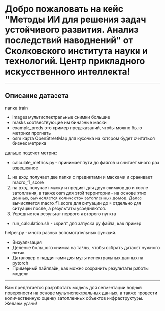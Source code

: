 # Добро пожаловать на кейс "Методы ИИ для решения задач устойчивого развития. Анализ последствий наводнений" от Сколковского института науки и технологий. Центр прикладного искусственного интеллекта!
***
## Описание датасета

папка train:
- images мультиспектральные снимки большие
- masks соотвествующие им бинарные маски
- example_preds это пример предсказаний, чтобы можно было метрики прогнать
- osm карта OpenStreetMap для кусочка на котором будет считаться бизнес метрика

дальше подсчет метрик:
- calculate_metrics.py - принимает пути до файлов и считает много раз взвешенное
1. на вход получает две папки с предиктами и масками и сранивает macro_f1_score
2. на вход получает маску и предикт для двух снимков до и после затопления, а также osm для этой территории - на основе этих данных, вычисляется количество затопленных домов. Далее вычисляется macro_f1_score для ситуации до и отдельно для ситуации после, а результаты усредняются.
3. Усредняется результат первого и второго пункта
- run_calculation.sh - скрипт для запуска py файла, как пример

helper.py - много разных вспомогательных функций. 
- Визуализация
- Деление большого снимка на тайлы, чтобы собрать датасет нужного патча
- Даталодер с паддингами для мультиспектральных данных на pytorch
- Примерный пайплайн, как можно сохранить результаты работы модели


***
Вам предлагается разработать модель для сегментации водной поверхности на основе мультиспектральных данных, а также провести количественную оценку затопленных объектов инфраструктуры.
Желаем удачи!